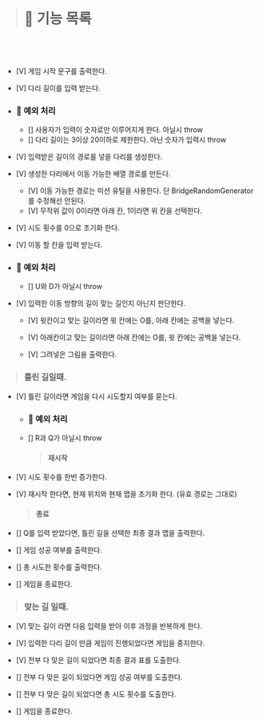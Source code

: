 > # 🚀 기능 목록

<br><br>

> ###

- [V] 게임 시작 문구를 출력한다.
- [V] 다리 길이를 입력 받는다.

- ### 🚨 예외 처리

  - [] 사용자가 입력이 숫자로만 이루어지게 한다. 아닐시 throw
  - [] 다리 길이는 3이상 20이하로 제한한다. 아닌 숫자가 입력시 throw

- [V] 입력받은 길이의 경로를 넣을 다리를 생성한다.
- [V] 생성한 다리에서 이동 가능한 배열 경로를 만든다.
  - [V] 이동 가능한 경로는 미션 유틸을 사용한다. 단 BridgeRandomGenerator를 수정해선 안된다.
  - [V] 무작위 값이 0이라면 아래 칸, 1이라면 위 칸을 선택한다.
- [V] 시도 횟수를 0으로 초기화 한다.
- [V] 이동 할 칸을 입력 받는다.
- ### 🚨 예외 처리

  - [] U와 D가 아닐시 throw

- [V] 입력한 이동 방향의 길이 맞는 길인지 아닌지 판단한다.

  - [V] 윗칸이고 맞는 길이라면 윗 칸에는 O를, 아래 칸에는 공백을 넣는다.
  - [V] 아래칸이고 맞는 길이라면 아래 칸에는 O를, 윗 칸에는 공백을 넣는다.

  - [V] 그려넣은 그림을 출력한다.

> ### 틀린 길일때.

- [V] 틀린 길이라면 게임을 다시 시도할지 여부를 묻는다.

  - ### 🚨 예외 처리
  - [] R과 Q가 아닐시 throw
    > #### 재시작

- [V] 시도 횟수를 한번 증가한다.
- [V] 재시작 한다면, 현재 위치와 현재 맵을 초기화 한다. (유효 경로는 그대로)
  > #### 종료
- [] Q를 입력 받았다면, 틀린 길을 선택한 최종 결과 맵을 출력한다.
- [] 게임 성공 여부를 출력한다.
- [] 총 시도한 횟수를 출력한다.
- [] 게임을 종료한다.

> ### 맞는 길 일때.

- [V] 맞는 길이 라면 다음 입력을 받아 이후 과정을 반복하게 한다.

- [V] 입력한 다리 길이 만큼 게임이 진행되었다면 게임을 중지한다.
- [V] 전부 다 맞은 길이 되었다면 최종 결과 표를 도출한다.
- [] 전부 다 맞은 길이 되었다면 게임 성공 여부를 도출한다.
- [] 전부 다 맞은 길이 되었다면 총 시도 횟수를 도출한다.
- [] 게임을 종료한다.
